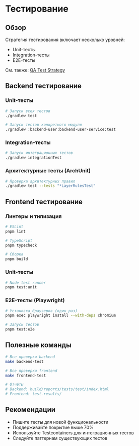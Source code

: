 # Тестирование

## Обзор

Стратегия тестирования включает несколько уровней:
- Unit-тесты
- Integration-тесты  
- E2E-тесты

См. также: [QA Test Strategy](../qa/test-strategy.md)

## Backend тестирование

### Unit-тесты

```bash
# Запуск всех тестов
./gradlew test

# Запуск тестов конкретного модуля
./gradlew :backend-user:backend-user-service:test
```

### Integration-тесты

```bash
# Запуск интеграционных тестов
./gradlew integrationTest
```

### Архитектурные тесты (ArchUnit)

```bash
# Проверка архитектурных правил
./gradlew test --tests "*LayerRulesTest"
```

## Frontend тестирование

### Линтеры и типизация

```bash
# ESLint
pnpm lint

# TypeScript
pnpm typecheck

# Сборка
pnpm build
```

### Unit-тесты

```bash
# Node test runner
pnpm test:unit
```

### E2E-тесты (Playwright)

```bash
# Установка браузеров (один раз)
pnpm exec playwright install --with-deps chromium

# Запуск тестов
pnpm test:e2e
```

## Полезные команды

```bash
# Все проверки backend
make backend-test

# Все проверки frontend
make frontend-test

# Отчёты
# Backend: build/reports/tests/test/index.html
# Frontend: test-results/
```

## Рекомендации

- Пишите тесты для новой функциональности
- Поддерживайте покрытие выше 70%
- Используйте Testcontainers для интеграционных тестов
- Следуйте паттернам существующих тестов
